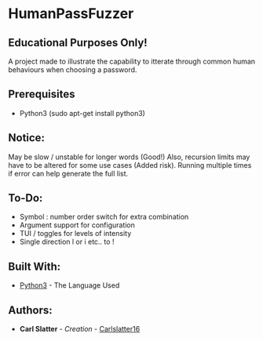 # HumanPassFuzzer
## Educational Purposes Only! #
A project made to illustrate the capability to itterate through common human behaviours when choosing a password.

## Prerequisites
 * Python3 (sudo apt-get install python3)
 
## Notice: 
May be slow / unstable for longer words (Good!) Also, recursion limits may have to be altered for some use cases (Added risk). Running multiple times if error can help generate the full list.

 ## To-Do: 
 * Symbol : number order switch for extra combination
 * Argument support for configuration
 * TUI / toggles for levels of intensity
 * Single direction l or i etc.. to !


 ## Built With:

 * [Python3](https://docs.python.org/3.6/) - The Language Used

## Authors:

* **Carl Slatter** - *Creation* - [Carlslatter16](https://github.com/carlslatter16)

